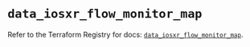 # `data_iosxr_flow_monitor_map`

Refer to the Terraform Registry for docs: [`data_iosxr_flow_monitor_map`](https://registry.terraform.io/providers/ciscodevnet/iosxr/0.6.0/docs/data-sources/flow_monitor_map).
